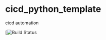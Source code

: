 # cicd_python_template
cicd automation

[![Build Status](https://github.com/rmr327/docs/cicd_python_template/workflows/python_ci_cd.yml/badge.svg)
